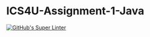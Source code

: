 # ICS4U-Assignment-1-Java

[![GitHub's Super Linter](https://github.com/jakobdubeau/ICS4U-Assignment-1-Java/workflows/GitHub's%20Super%20Linter/badge.svg)](https://github.com/jakobdubeau/ICS4U-Assignment-1-Java/actions)
